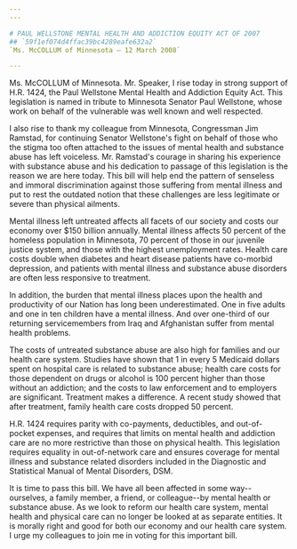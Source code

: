 ```yaml
---
---

# PAUL WELLSTONE MENTAL HEALTH AND ADDICTION EQUITY ACT OF 2007
## `59f1ef074d4ffac39bc4289eafe632a2`
`Ms. McCOLLUM of Minnesota — 12 March 2008`

---
```



Ms. McCOLLUM of Minnesota. Mr. Speaker, I rise today in strong 
support of H.R. 1424, the Paul Wellstone Mental Health and Addiction 
Equity Act. This legislation is named in tribute to Minnesota Senator 
Paul Wellstone, whose work on behalf of the vulnerable was well known 
and well respected.

I also rise to thank my colleague from Minnesota, Congressman Jim 
Ramstad, for continuing Senator Wellstone's fight on behalf of those 
who the stigma too often attached to the issues of mental health and 
substance abuse has left voiceless. Mr. Ramstad's courage in sharing 
his experience with substance abuse and his dedication to passage of 
this legislation is the reason we are here today. This bill will help 
end the pattern of senseless and immoral discrimination against those 
suffering from mental illness and put to rest the outdated notion that 
these challenges are less legitimate or severe than physical ailments.

Mental illness left untreated affects all facets of our society and 
costs our economy over $150 billion annually. Mental illness affects 50 
percent of the homeless population in Minnesota, 70 percent of those in 
our juvenile justice system, and those with the highest unemployment 
rates. Health care costs double when diabetes and heart disease 
patients have co-morbid depression, and patients with mental illness 
and substance abuse disorders are often less responsive to treatment.

In addition, the burden that mental illness places upon the health 
and productivity of our Nation has long been underestimated. One in 
five adults and one in ten children have a mental illness. And over 
one-third of our returning servicemembers from Iraq and Afghanistan 
suffer from mental health problems.

The costs of untreated substance abuse are also high for families and 
our health care system. Studies have shown that 1 in every 5 Medicaid 
dollars spent on hospital care is related to substance abuse; health 
care costs for those dependent on drugs or alcohol is 100 percent 
higher than those without an addiction; and the costs to law 
enforcement and to employers are significant. Treatment makes a 
difference. A recent study showed that after treatment, family health 
care costs dropped 50 percent.

H.R. 1424 requires parity with co-payments, deductibles, and out-of-
pocket expenses, and requires that limits on mental health and 
addiction care are no more restrictive than those on physical health. 
This legislation requires equality in out-of-network care and ensures 
coverage for mental illness and substance related disorders included in 
the Diagnostic and Statistical Manual of Mental Disorders, DSM.

It is time to pass this bill. We have all been affected in some way--
ourselves, a family member, a friend, or colleague--by mental health or 
substance abuse. As we look to reform our health care system, mental 
health and physical care can no longer be looked at as separate 
entities. It is morally right and good for both our economy and our 
health care system. I urge my colleagues to join me in voting for this 
important bill.
